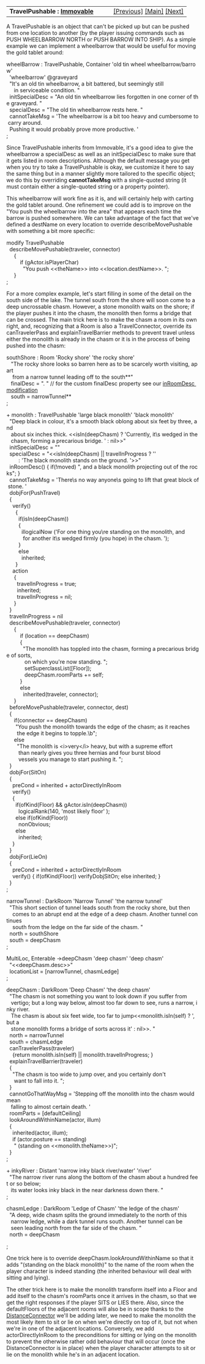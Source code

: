 <table width="100%" data-border="0" data-cellspacing="0"
data-cellpadding="3" data-bgcolor="#C0C0C0">
<colgroup>
<col style="width: 50%" />
<col style="width: 50%" />
</colgroup>
<tbody>
<tr>
<td style="text-align: left;"><strong>TravelPushable : <a
href="immovable.htm">Immovable</a><br />
</strong></td>
<td style="text-align: right;"><a
href="prerestartobject.htm">[Previous]</a> <a
href="generalintroduction.htm">[Main]</a> <a
href="pushtravelbarrier.htm">[Next]</a></td>
</tr>
</tbody>
</table>

  
A TravelPushable is an object that can't be picked up but can be pushed
from one location to another (by the player issuing commands such as
PUSH WHEELBARROW NORTH or PUSH BARROW INTO SHIP). As a simple example we
can implement a wheelbarrow that would be useful for moving the gold
tablet around:  
  
wheelBarrow : TravelPushable, Container 'old tin wheel wheelbarrow/barrow'   
  'wheelbarrow' @graveyard  
  "It's an old tin wheelbarrow, a bit battered, but seemingly still   
     in serviceable condition. "  
  initSpecialDesc = "An old tin wheelbarrow lies forgotten in one corner of the graveyard. "    
  specialDesc = "The old tin wheelbarrow rests here. "  
  cannotTakeMsg = 'The wheelbarrow is a bit too heavy and cumbersome to carry around.   
  Pushing it would probably prove more productive. '  
;  
  
Since TravelPushable inherits from Immovable, it's a good idea to give
the wheelbarrow a specialDesc as well as an initSpecialDesc to make sure
that it gets listed in room descriptions. Although the default message
you get when you try to take a TravelPushable is okay, we customize it
here to say the same thing but in a manner slightly more tailored to the
specific object; we do this by overriding **cannotTakeMsg** with a
single-quoted string (it must contain either a single-quoted string or a
property pointer).  
  
This wheelbarrow will work fine as it is, and will certainly help with
carting the gold tablet around. One refinement we could add is to
improve on the "You push the wheelbarrow into the area" that appears
each time the barrow is pushed somewhere. We can take advantage of the
fact that we've defined a destName on every location to override
describeMovePushable with something a bit more specific:  
  
modify TravelPushable  
  describeMovePushable(traveler, connector)  
     {  
         if (gActor.isPlayerChar)  
           "You push \<\<theName\>\> into \<\<location.destName\>\>. ";  
     }  
;  
  
For a more complex example, let's start filling in some of the detail on
the south side of the lake. The tunnel south from the shore will soon
come to a deep uncrossable chasm. However, a stone monolith waits on the
shore; if the player pushes it into the chasm, the monolith then forms a
bridge that can be crossed. The main trick here is to make the chasm a
room in its own right, and, recognizing that a Room is also a
TravelConnector, override its canTravelerPass and explainTravelBarrier
methods to prevent travel unless either the monolith is already in the
chasm or it is in the process of being pushed into the chasm:  
  
southShore : Room 'Rocky shore' 'the rocky shore'  
   "The rocky shore looks so barren here as to be scarcely worth visiting, apart  
    from a narrow tunnel leading off to the south**"  
   finalDesc = ". " // for the custom finalDesc property see our [inRoomDesc modification](specialdesc.htm#roomdesc)  
   south = narrowTunnel**     
;  
  
+ monolith : TravelPushable 'large black monolith' 'black monolith'  
  "Deep black in colour, it's a smooth black oblong about six feet by three, and   
   about six inches thick. \<\<isIn(deepChasm) ? 'Currently, it\\s wedged in the  
   chasm, forming a precarious bridge. ' : nil\>\>"  
  initSpecialDesc = ""   
  specialDesc = "\<\<isIn(deepChasm) \|\| travelInProgress ? ''   
        : 'The black monolith stands on the ground. '\>\>"  
  inRoomDesc() { if(!moved) ", and a black monolith projecting out of the rocks"; }  
  cannotTakeMsg = 'There\\s no way anyone\\s going to lift that great block of stone. '  
  dobjFor(PushTravel)  
  {  
    verify()  
      {  
        if(isIn(deepChasm))  
        {  
          illogicalNow ('For one thing you\\re standing on the monolith, and  
           for another it\\s wedged firmly (you hope) in the chasm. ');  
        }  
        else  
          inherited;  
      }    
    action  
     {  
       travelInProgress = true;  
       inherited;  
       travelInProgress = nil;  
     }  
  }  
  travelInProgress = nil  
  describeMovePushable(traveler, connector)  
     {              
         if (location == deepChasm)  
         {  
           "The monolith has toppled into the chasm, forming a precarious bridge of sorts,  
            on which you're now standing. ";  
            setSuperclassList(\[Floor\]);  
            deepChasm.roomParts += self;                         
         }  
         else  
           inherited(traveler, connector);    
     }  
  beforeMovePushable(traveler, connector, dest)   
  {   
     if(connector == deepChasm)  
      "You push the monolith towards the edge of the chasm; as it reaches   
       the edge it begins to topple.\b";  
     else  
       "The monolith is \<i\>very\</i\> heavy, but with a supreme effort   
        than nearly gives you three hernias and four burst blood  
        vessels you manage to start pushing it. ";  
  }  
  dobjFor(SitOn)  
  {  
    preCond = inherited + actorDirectlyInRoom  
    verify()  
    {  
      if(ofKind(Floor) && gActor.isIn(deepChasm))  
        logicalRank(140, 'most likely floor' );  
      else if(ofKind(Floor))  
        nonObvious;    
      else  
        inherited;  
    }  
  }  
  dobjFor(LieOn)  
  {  
    preCond = inherited + actorDirectlyInRoom  
    verify() { if(ofKind(Floor)) verifyDobjSitOn; else inherited; }  
  }  
;  
  
narrowTunnel : DarkRoom 'Narrow Tunnel' 'the narrow tunnel'  
  "This short section of tunnel leads south from the rocky shore, but then  
    comes to an abrupt end at the edge of a deep chasm. Another tunnel continues  
    south from the ledge on the far side of the chasm. "  
  north = southShore  
  south = deepChasm  
;  
  
MultiLoc, Enterable -\>deepChasm 'deep chasm' 'deep chasm'  
  "\<\<deepChasm.desc\>\>"  
  locationList = \[narrowTunnel, chasmLedge\]  
;  
  
deepChasm : DarkRoom 'Deep Chasm' 'the deep chasm'  
  "The chasm is not something you want to look down if you suffer from  
   vertigo; but a long way below, almost too far down to see, runs a narrow, inky river.   
   The chasm is about six feet wide, too far to jump\<\<monolith.isIn(self) ? ',  but a  
   stone monolith forms a bridge of sorts across it' : nil\>\>. "  
  north = narrowTunnel  
  south = chasmLedge  
  canTravelerPass(traveler)   
    {return monolith.isIn(self) \|\| monolith.travelInProgress; }  
  explainTravelBarrier(traveler)  
  {  
    "The chasm is too wide to jump over, and you certainly don't  
     want to fall into it. ";  
  }  
  cannotGoThatWayMsg = 'Stepping off the monolith into the chasm would mean  
   falling to almost certain death. '  
  roomParts = \[defaultCeiling\]    
  lookAroundWithinName(actor, illum)  
  {  
    inherited(actor, illum);  
    if (actor.posture == standing)   
     " (standing on \<\<monolith.theName\>\>)";      
  }  
;  
  
+ inkyRiver : Distant 'narrow inky black river/water' 'river'  
  "The narrow river runs along the bottom of the chasm about a hundred feet or so below;  
   its water looks inky black in the near darkness down there. "  
;  
  
chasmLedge : DarkRoom 'Ledge of Chasm' 'the ledge of the chasm'  
  "A deep, wide chasm splits the ground immediately to the north of this  
   narrow ledge, while a dark tunnel runs south. Another tunnel can be   
   seen leading north from the far side of the chasm. "  
  north = deepChasm  
  
;  
  
One trick here is to override deepChasm.lookAroundWithinName so that it
adds "(standing on the black monolith)" to the name of the room when the
player character is indeed standing (the inherited behaviour will deal
with sitting and lying).  
  
The other trick here is to make the monolith transform itself into a
Floor and add itself to the chasm's roomParts once it arrives in the
chasm, so that we get the right responses if the player SITS or LIES
there. Also, since the defaultFloors of the adjacent rooms will also be
in scope thanks to the [DistanceConnector](distanceconnector.htm) we'll
be adding later, we need to make the monolith the most likely item to
sit or lie on when we're directly on top of it, but not when we're in
one of the adjacent locations. Conversely, we add actorDirectlyInRoom to
the preconditions for sitting or lying on the monolith to prevent the
otherwise rather odd behaviour that will occur (once the
DistanceConnector is in place) when the player character attempts to sit
or lie on the monolith while he's in an adjacent location.  
